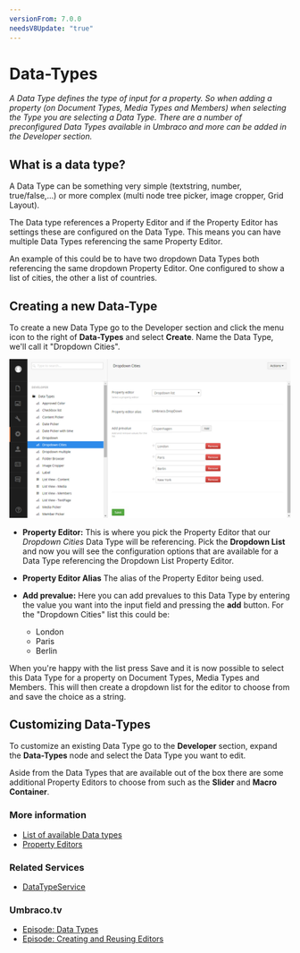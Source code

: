```yaml
---
versionFrom: 7.0.0
needsV8Update: "true"
---
```


# Data-Types
*A Data Type defines the type of input for a property. So when adding a property (on Document Types, Media Types and Members) when selecting the Type you are selecting a Data Type. There are a number of preconfigured Data Types available in Umbraco and more can be added in the Developer section.*

## What is a data type?
A Data Type can be something very simple (textstring, number, true/false,...) or more complex (multi node tree picker, image cropper, Grid Layout).

The Data type references a Property Editor and if the Property Editor has settings these are configured on the Data Type. This means you can have multiple Data Types referencing the same Property Editor.

An example of this could be to have two dropdown Data Types both referencing the same dropdown Property Editor. One configured to show a list of cities, the other a list of countries.

## Creating a new Data-Type
To create a new Data Type go to the Developer section and click the menu icon to the right of __Data-Types__ and select __Create__. Name the Data Type, we'll call it "Dropdown Cities".

![Dropdown List](images/Data-Types-Create.jpg)

* __Property Editor:__ This is where you pick the Property Editor that our *Dropdown Cities* Data Type will be referencing. Pick the __Dropdown List__ and now you will see the configuration options that are available for a Data Type referencing the Dropdown List Property Editor.

* __Property Editor Alias__
The alias of the Property Editor being used.

* __Add prevalue:__ Here you can add prevalues to this Data Type by entering the value you want into the input field and pressing the __add__ button. For the "Dropdown Cities" list this could be:
    * London
    * Paris
    * Berlin

When you're happy with the list press Save and it is now possible to select this Data Type for a property on Document Types, Media Types and Members. This will then create a dropdown list for the editor to choose from and save the choice as a string.

## Customizing Data-Types
To customize an existing Data Type go to the __Developer__ section, expand the __Data-Types__ node and select the Data Type you want to edit.

Aside from the Data Types that are available out of the box there are some additional Property Editors to choose from such as the __Slider__ and __Macro Container__.

### More information
* [List of available Data types](default-data-types.md)
* [Property Editors](../../Backoffice/Property-Editors/)

### Related Services
* [DataTypeService](../../../Reference/Management/Services/DataTypeService.md)

### Umbraco.tv
* [Episode: Data Types](https://umbraco.tv/videos/umbraco-v7/implementor/fundamentals/document-types/data-types/)
* [Episode: Creating and Reusing Editors](https://umbraco.tv/videos/umbraco-v7/implementor/fundamentals/document-types/creating-and-reusing-editors/)
